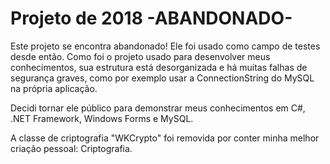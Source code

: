 # Projeto de 2018 -ABANDONADO-
Este projeto se encontra abandonado! Ele foi usado como campo de testes desde então. Como foi o projeto usado para desenvolver meus conhecimentos, sua estrutura está desorganizada e há muitas falhas de segurança graves, como por exemplo usar a ConnectionString do MySQL na própria aplicação.

Decidi tornar ele público para demonstrar meus conhecimentos em C#, .NET Framework, Windows Forms e MySQL.

A classe de criptografia "WKCrypto" foi removida por conter minha melhor criação pessoal: Criptografia.
